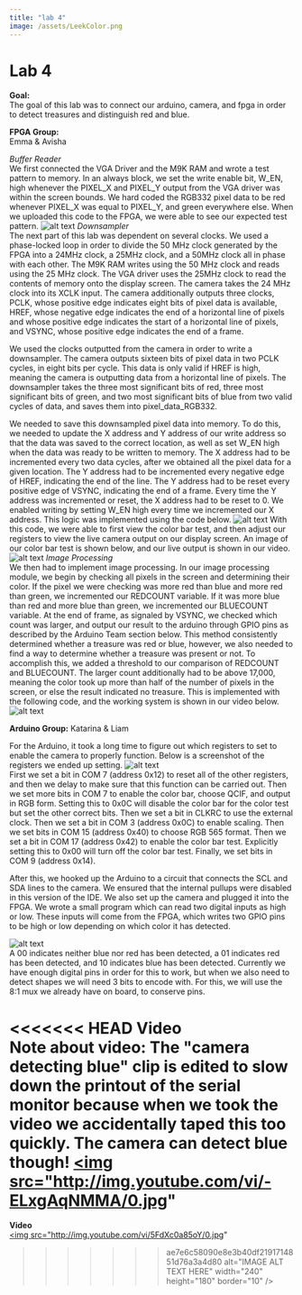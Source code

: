 ```yaml
---
title: "lab 4"
image: /assets/LeekColor.png
---
```


# Lab 4

**Goal:**  
The goal of this lab was to connect our arduino, camera, and fpga in order to detect treasures and distinguish red and blue.


**FPGA Group:**  
Emma & Avisha

*Buffer Reader*  
We first connected the VGA Driver and the M9K RAM and wrote a test pattern to memory. In an always block, we set the write enable bit, W_EN, high whenever the PIXEL_X and PIXEL_Y output from the VGA driver was within the screen bounds. We hard coded the RGB332 pixel data to be red whenever PIXEL_X was equal to PIXEL_Y, and green everywhere else. When we uploaded this code to the FPGA, we were able to see our expected test pattern.
![alt text](/assets/lab4/m9k.png)
*Downsampler*  
The next part of this lab was dependent on several clocks. We used a phase-locked loop in order to divide the 50 MHz clock generated by the FPGA into a 24MHz clock, a 25MHz clock, and a 50MHz clock all in phase with each other. The M9K RAM writes using the 50 MHz clock and reads using the 25 MHz clock. The VGA driver uses the 25MHz clock to read the contents of memory onto the display screen. The camera takes the 24 MHz clock into its XCLK input. The camera additionally outputs three clocks, PCLK, whose positive edge indicates eight bits of pixel data is available, HREF, whose negative edge indicates the end of a horizontal line of pixels and whose positive edge indicates the start of a horizontal line of pixels, and VSYNC, whose positive edge indicates the end of a frame.

We used the clocks outputted from the camera in order to write a downsampler. The camera outputs sixteen bits of pixel data in two PCLK cycles, in eight bits per cycle. This data is only valid if HREF is high, meaning the camera is outputting data from a horizontal line of pixels. The downsampler takes the three most significant bits of red, three most significant bits of green, and two most significant bits of blue from two valid cycles of data, and saves them into pixel_data_RGB332.

We needed to save this downsampled pixel data into memory. To do this, we needed to update the X address and Y address of our write address so that the data was saved to the correct location, as well as set W_EN high when the data was ready to be written to memory. The X address had to be incremented every two data cycles, after we obtained all the pixel data for a given location. The Y address had to be incremented every negative edge of HREF, indicating the end of the line. The Y address had to be reset every positive edge of VSYNC, indicating the end of a frame. Every time the Y address was incremented or reset, the X address had to be reset to 0. We enabled writing by setting W_EN high every time we incremented our X address. This logic was implemented using the code below.
![alt text](/assets/lab4/downsampler_code.png)
With this code, we were able to first view the color bar test, and then adjust our registers to view the live camera output on our display screen. An image of our color bar test is shown below, and our live output is shown in our video.
![alt text](/assets/lab4/color_bar.png)
*Image Processing*  
We then had to implement image processing. In our image processing module, we begin by checking all pixels in the screen and determining their color. If the pixel we were checking was more red than blue and more red than green, we incremented our REDCOUNT variable. If it was more blue than red and more blue than green, we incremented our BLUECOUNT variable. At the end of frame, as signaled by VSYNC, we checked which count was larger, and output our result to the arduino through GPIO pins as described by the Arduino Team section below. This method consistently determined whether a treasure was red or blue, however, we also needed to find a way to determine whether a treasure was present or not. To accomplish this, we added a threshold to our comparison of REDCOUNT and BLUECOUNT. The larger count additionally had to be above 17,000, meaning the color took up more than half of the number of pixels in the screen, or else the result indicated no treasure. This is implemented with the following code, and the working system is shown in our video below.
![alt text](/assets/lab4/imageprocessor_code.png)


**Arduino Group:**
Katarina & Liam

For the Arduino, it took a long time to figure out which registers to set to enable the camera to properly function. Below is a screenshot of the registers we ended up setting.
![alt text](/assets/lab4/write_regs.png)  
First we set a bit in COM 7 (address 0x12) to reset all of the other registers, and then we delay to make sure that this function can be carried out. Then we set more bits in COM 7 to enable the color bar, choose QCIF, and output in RGB form. Setting this to 0x0C will disable the color bar for the color test but set the other correct bits. Then we set a bit in CLKRC to use the external clock. Then we set a bit in COM 3 (address 0x0C) to enable scaling. Then we set bits in COM 15 (address 0x40) to choose RGB 565 format. Then we set a bit in COM 17 (address 0x42) to enable the color bar test. Explicitly setting this to 0x00 will turn off the color bar test. Finally, we set bits in COM 9 (address 0x14).


After this, we hooked up the Arduino to a circuit that connects the SCL and SDA lines to the camera. We ensured that the internal pullups were disabled in this version of the IDE. We also set up the camera and plugged it into the FPGA. We wrote a small program which can read two digital inputs as high or low. These inputs will come from the FPGA, which writes two GPIO pins to be high or low depending on which color it has detected.

![alt text](/assets/lab4/color_receiver.png)  
A 00 indicates neither blue nor red has been detected, a 01 indicates red has been detected, and 10 indicates blue has been detected. Currently we have enough digital pins in order for this to work, but when we also need to detect shapes we will need 3 bits to encode with. For this, we will use the 8:1 mux we already have on board, to conserve pins.



<<<<<<< HEAD
**Video**  
Note about video: The "camera detecting blue" clip is edited to slow down the printout of the serial monitor because when we took the video we accidentally taped this too quickly. The camera can detect blue though! 
<a href="https://www.youtube.com/watch?v=-ELxgAqNMMA
" target="_blank"><img src="http://img.youtube.com/vi/-ELxgAqNMMA/0.jpg" 
=======
**Video**   
<a href="https://www.youtube.com/watch?v=5FdXc0a85oY
" target="_blank"><img src="http://img.youtube.com/vi/5FdXc0a85oY/0.jpg"
>>>>>>> ae7e6c58090e8e3b40df2191714851d76a3a4d80
alt="IMAGE ALT TEXT HERE" width="240" height="180" border="10" /></a>

